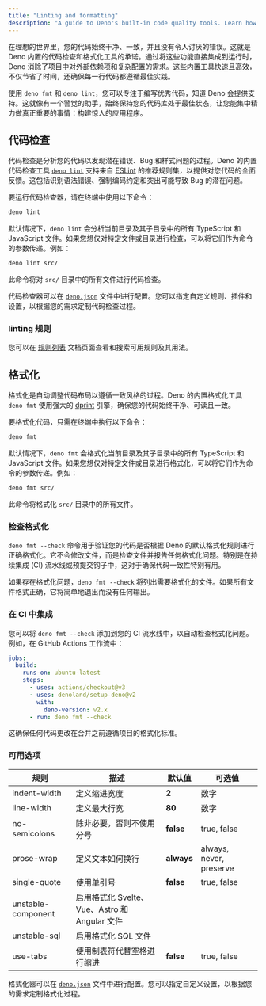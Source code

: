 ```yaml
---
title: "Linting and formatting"
description: "A guide to Deno's built-in code quality tools. Learn how to use deno lint and deno fmt commands, configure rules, integrate with CI/CD pipelines, and maintain consistent code style across your projects."
---
```


在理想的世界里，您的代码始终干净、一致，并且没有令人讨厌的错误。这就是 Deno 内置的代码检查和格式化工具的承诺。通过将这些功能直接集成到运行时，Deno 消除了项目中对外部依赖项和复杂配置的需求。这些内置工具快速且高效，不仅节省了时间，还确保每一行代码都遵循最佳实践。

使用 `deno fmt` 和 `deno lint`，您可以专注于编写优秀代码，知道 Deno 会提供支持。这就像有一个警觉的助手，始终保持您的代码库处于最佳状态，让您能集中精力做真正重要的事情：构建惊人的应用程序。

## 代码检查

代码检查是分析您的代码以发现潜在错误、Bug 和样式问题的过程。Deno 的内置代码检查工具 [`deno lint`](/runtime/reference/cli/linter/) 支持来自 [ESLint](https://eslint.org/) 的推荐规则集，以提供对您代码的全面反馈。这包括识别语法错误、强制编码约定和突出可能导致 Bug 的潜在问题。

要运行代码检查器，请在终端中使用以下命令：

```bash
deno lint
```

默认情况下，`deno lint` 会分析当前目录及其子目录中的所有 TypeScript 和 JavaScript 文件。如果您想仅对特定文件或目录进行检查，可以将它们作为命令的参数传递。例如：

```bash
deno lint src/
```

此命令将对 `src/` 目录中的所有文件进行代码检查。

代码检查器可以在 [`deno.json`](/runtime/fundamentals/configuration/) 文件中进行配置。您可以指定自定义规则、插件和设置，以根据您的需求定制代码检查过程。

### linting 规则

您可以在 [规则列表](/lint/) 文档页面查看和搜索可用规则及其用法。

## 格式化

格式化是自动调整代码布局以遵循一致风格的过程。Deno 的内置格式化工具 `deno fmt` 使用强大的 [dprint](https://dprint.dev/) 引擎，确保您的代码始终干净、可读且一致。

要格式化代码，只需在终端中执行以下命令：

```bash
deno fmt
```

默认情况下，`deno fmt` 会格式化当前目录及其子目录中的所有 TypeScript 和 JavaScript 文件。如果您想仅对特定文件或目录进行格式化，可以将它们作为命令的参数传递。例如：

```bash
deno fmt src/
```

此命令将格式化 `src/` 目录中的所有文件。

### 检查格式化

`deno fmt --check` 命令用于验证您的代码是否根据 Deno 的默认格式化规则进行正确格式化。它不会修改文件，而是检查文件并报告任何格式化问题。特别是在持续集成 (CI) 流水线或预提交钩子中，这对于确保代码一致性特别有用。

如果存在格式化问题，`deno fmt --check` 将列出需要格式化的文件。如果所有文件格式正确，它将简单地退出而没有任何输出。

### 在 CI 中集成

您可以将 `deno fmt --check` 添加到您的 CI 流水线中，以自动检查格式化问题。例如，在 GitHub Actions 工作流中：

```yaml
jobs:
  build:
    runs-on: ubuntu-latest
    steps:
      - uses: actions/checkout@v3
      - uses: denoland/setup-deno@v2
        with:
          deno-version: v2.x
      - run: deno fmt --check
```

这确保任何代码更改在合并之前遵循项目的格式化标准。

### 可用选项

| 规则                | 描述                                                  | 默认值     | 可选值                  |
|---------------------|-------------------------------------------------------|------------|-------------------------|
| indent-width        | 定义缩进宽度                                         | **2**      | 数字                    |
| line-width          | 定义最大行宽                                         | **80**     | 数字                    |
| no-semicolons       | 除非必要，否则不使用分号                             | **false**  | true, false             |
| prose-wrap          | 定义文本如何换行                                    | **always** | always, never, preserve |
| single-quote        | 使用单引号                                          | **false**  | true, false             |
| unstable-component   | 启用格式化 Svelte、Vue、Astro 和 Angular 文件       |            |                         |
| unstable-sql        | 启用格式化 SQL 文件                                 |            |                         |
| use-tabs            | 使用制表符代替空格进行缩进                          | **false**  | true, false             |

格式化器可以在 [`deno.json`](/runtime/fundamentals/configuration/#formatting) 文件中进行配置。您可以指定自定义设置，以根据您的需求定制格式化过程。